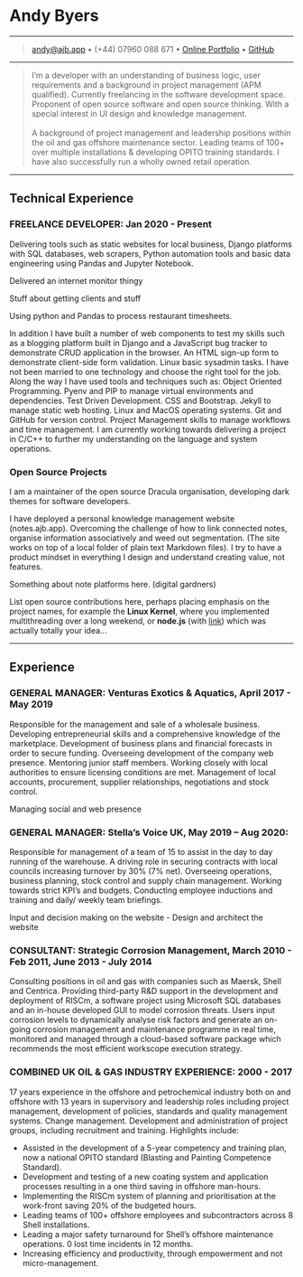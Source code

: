 # Andy Byers

---

> [andy@ajb.app](mailto:andy@ajb.app) • (+44) 07960 088 671 • [Online Portfolio](https://ajb.app) • [GitHub](https://github.com/andybyers21)

---

> I’m a developer with an understanding of business logic, user requirements and a background in project management (APM qualified). Currently freelancing in the software development space. Proponent of open source software and open source thinking. With a special interest in UI design and knowledge management.
> \
> \
> A background of project management and leadership positions within the oil and gas offshore maintenance sector. Leading teams of 100+ over multiple installations & developing OPITO training standards. I have also successfully run a wholly owned retail operation.

---

## Technical Experience

### FREELANCE DEVELOPER: Jan 2020 - Present

Delivering tools such as static websites for local business, Django platforms with SQL databases, web scrapers, Python automation tools and basic data engineering using Pandas and Jupyter Notebook.

Delivered an internet monitor thingy

Stuff about getting clients and stuff

Using python and Pandas to process restaurant timesheets.

In addition I have built a number of web components to test my skills such as a blogging platform built in Django and a JavaScript bug tracker to demonstrate CRUD application in the browser. An HTML sign-up form to demonstrate client-side form validation. Linux basic sysadmin tasks. I have not been married to one technology and choose the right tool for the job. Along the way I have used tools and techniques such as: Object Oriented Programming. Pyenv and PIP to manage virtual environments and dependencies. Test Driven Development. CSS and Bootstrap. Jekyll to manage static web hosting. Linux and MacOS operating systems. Git and GitHub for version control. Project Management skills to manage workflows and time management. I am currently working towards delivering a project in C/C++ to further my understanding on the language and system operations.

### Open Source Projects

I am a maintainer of the open source Dracula organisation, developing dark themes for software developers.

I have deployed a personal knowledge management website (notes.ajb.app). Overcoming the challenge of how to link connected notes, organise information associatively and weed out segmentation. (The site works on top of a local folder of plain text Markdown files). I try to have a product mindset in everything I design and understand creating value, not features.

Something about note platforms here. (digital gardners)

List open source contributions here, perhaps placing emphasis on the project names, for example the **Linux Kernel**, where you implemented multithreading over a long weekend, or **node.js** (with [link](http://nodejs.org)) which was actually totally your idea...

[ref]: https://github.com/githubuser/superlongprojectname

---

## Experience

### GENERAL MANAGER: Venturas Exotics & Aquatics, April 2017 - May 2019

Responsible for the management and sale of a wholesale business. Developing entrepreneurial skills and a comprehensive knowledge of the marketplace. Development of business plans and financial forecasts in order to secure funding. Overseeing development of the company web presence. Mentoring junior staff members. Working closely with local authorities to ensure licensing conditions are met. Management of local accounts, procurement, supplier relationships, negotiations and stock control.

Managing social and web presence

### GENERAL MANAGER: Stella’s Voice UK, May 2019 – Aug 2020:

Responsible for management of a team of 15 to assist in the day to day running of the warehouse. A driving role in securing contracts with local councils increasing turnover by 30% (7% net). Overseeing operations, business planning, stock control and supply chain management. Working towards strict KPI’s and budgets. Conducting employee inductions and training and daily/ weekly team briefings.

Input and decision making on the website - Design and architect the website

### CONSULTANT: Strategic Corrosion Management, March 2010 - Feb 2011, June 2013 - July 2014

Consulting positions in oil and gas with companies such as Maersk, Shell and Centrica. Providing third-party R&D support in the development and deployment of RISCm, a software project using Microsoft SQL databases and an in-house developed GUI to model corrosion threats. Users input corrosion levels to dynamically analyse risk factors and generate an on-going corrosion management and maintenance programme in real time, monitored and managed through a cloud-based software package which recommends the most efficient workscope execution strategy.

### COMBINED UK OIL & GAS INDUSTRY EXPERIENCE: 2000 - 2017

17 years experience in the offshore and petrochemical industry both on and offshore with 13 years in supervisory and leadership roles including project management, development of policies, standards and quality management systems. Change management. Development and administration of project groups, including recruitment and training. Highlights include:

- Assisted in the development of a 5-year competency and training plan, now a national OPITO standard (Blasting and Painting Competence Standard).
- Development and testing of a new coating system and application processes resulting in a one third saving in offshore man-hours.
- Implementing the RISCm system of planning and prioritisation at the work-front saving 20% of the budgeted hours.
- Leading teams of 100+ offshore employees and subcontractors across 8 Shell installations.
- Leading a major safety turnaround for Shell’s offshore maintenance operations. 0 lost time incidents in 12 months.
- Increasing efficiency and productivity, through empowerment and not micro-management.
